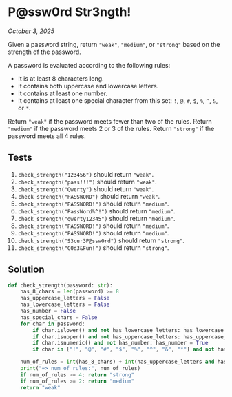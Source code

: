 # P@ssw0rd Str3ngth!
*October 3, 2025*

Given a password string, return `"weak"`, `"medium"`, or `"strong"` based on the strength of the password.

A password is evaluated according to the following rules:

- It is at least 8 characters long.
- It contains both uppercase and lowercase letters.
- It contains at least one number.
- It contains at least one special character from this set: `!`, `@`, `#`, `$`, `%`, `^`, `&`, or `*`.

Return `"weak"` if the password meets fewer than two of the rules. Return `"medium"` if the password meets 2 or 3 of the rules. Return `"strong"` if the password meets all 4 rules.

## Tests

1. `check_strength("123456")` should return `"weak"`.
2. `check_strength("pass!!!")` should return `"weak"`.
3. `check_strength("Qwerty")` should return `"weak"`.
4. `check_strength("PASSWORD")` should return `"weak"`.
5. `check_strength("PASSWORD!")` should return `"medium"`.
6. `check_strength("PassWord%^!")` should return `"medium"`.
7. `check_strength("qwerty12345")` should return `"medium"`.
8. `check_strength("PASSWORD!")` should return `"medium"`.
9. `check_strength("PASSWORD!")` should return `"medium"`.
10. `check_strength("S3cur3P@ssw0rd")` should return `"strong"`.
11. `check_strength("C0d3&Fun!")` should return `"strong"`.

## Solution

```python
def check_strength(password: str):
    has_8_chars = len(password) >= 8
    has_uppercase_letters = False
    has_lowercase_letters = False
    has_number = False
    has_special_chars = False
    for char in password:
        if char.islower() and not has_lowercase_letters: has_lowercase_letters = True
        if char.isupper() and not has_uppercase_letters: has_uppercase_letters = True
        if char.isnumeric() and not has_number: has_number = True
        if char in ["!", "@", "#", "$", "%", "^", "&", "*"] and not has_special_chars: has_special_chars = True

    num_of_rules = int(has_8_chars) + int(has_uppercase_letters and has_lowercase_letters) + int(has_number) + int(has_special_chars)
    print("=> num_of_rules:", num_of_rules)
    if num_of_rules >= 4: return "strong"
    if num_of_rules >= 2: return "medium"
    return "weak"
```
